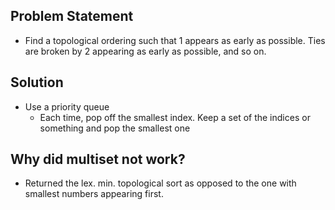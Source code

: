 ## Problem Statement
- Find a topological ordering such that 1 appears as early as possible. Ties are broken by 2 appearing as early as possible, and so on.

## Solution
- Use a priority queue
	- Each time, pop off the smallest index. Keep a set of the indices or something and pop the smallest one
## Why did multiset not work?
- Returned the lex. min. topological sort as opposed to the one with smallest numbers appearing first. 
